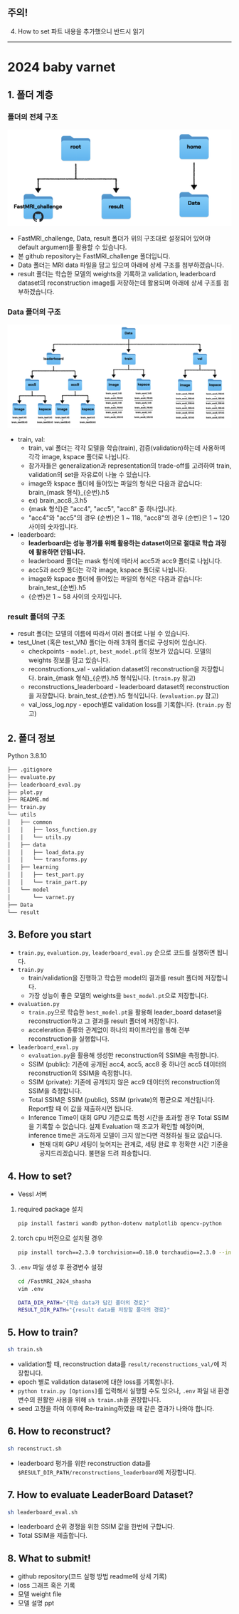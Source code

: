 ## 주의!
4. How to set 파트 내용을 추가했으니 반드시 읽기
---
# 2024 baby varnet
## 1. 폴더 계층

### 폴더의 전체 구조
![image](docs/fastmri_folder_structure.png)
* FastMRI_challenge, Data, result 폴더가 위의 구조대로 설정되어 있어야 default argument를 활용할 수 있습니다.
* 본 github repository는 FastMRI_challenge 폴더입니다.
* Data 폴더는 MRI data 파일을 담고 있으며 아래에 상세 구조를 첨부하겠습니다.
* result 폴더는 학습한 모델의 weights을 기록하고 validation, leaderboard dataset의 reconstruction image를 저장하는데 활용되며 아래에 상세 구조를 첨부하겠습니다.

### Data 폴더의 구조
![image](docs/fastmri_data_structure.png)
* train, val:
    * train, val 폴더는 각각 모델을 학습(train), 검증(validation)하는데 사용하며 각각 image, kspace 폴더로 나뉩니다.
    * 참가자들은 generalization과 representation의 trade-off를 고려하여 train, validation의 set을 자유로이 나눌 수 있습니다.
    * image와 kspace 폴더에 들어있는 파일의 형식은 다음과 같습니다: brain_{mask 형식}_{순번}.h5
    * ex) brain_acc8_3.h5  
    * {mask 형식}은 "acc4", "acc5", "acc8" 중 하나입니다.
    * "acc4"와 "acc5"의 경우 {순번}은 1 ~ 118, "acc8"의 경우 {순번}은 1 ~ 120 사이의 숫자입니다. 
* leaderboard:
   * **leaderboard는 성능 평가를 위해 활용하는 dataset이므로 절대로 학습 과정에 활용하면 안됩니다.**
   * leaderboard 폴더는 mask 형식에 따라서 acc5과 acc9 폴더로 나뉩니다.
   * acc5과 acc9 폴더는 각각 image, kspace 폴더로 나뉩니다.
   * image와 kspace 폴더에 들어있는 파일의 형식은 다음과 같습니다: brain_test_{순번}.h5
   * {순번}은 1 ~ 58 사이의 숫자입니다. 

### result 폴더의 구조
* result 폴더는 모델의 이름에 따라서 여러 폴더로 나뉠 수 있습니다.
* test_Unet (혹은 test_VN) 폴더는 아래 3개의 폴더로 구성되어 있습니다.
  * checkpoints - `model.pt`, `best_model.pt`의 정보가 있습니다. 모델의 weights 정보를 담고 있습니다.
  * reconstructions_val - validation dataset의 reconstruction을 저장합니다. brain_{mask 형식}_{순번}.h5 형식입니다. (```train.py``` 참고)
  * reconstructions_leaderboard - leaderboard dataset의 reconstruction을 저장합니다. brain_test_{순번}.h5 형식입니다. (```evaluation.py``` 참고)
  * val_loss_log.npy - epoch별로 validation loss를 기록합니다. (```train.py``` 참고)

## 2. 폴더 정보
Python 3.8.10

```bash
├── .gitignore
├── evaluate.py
├── leaderboard_eval.py
├── plot.py
├── README.md
├── train.py
└── utils
│   ├── common
│   │   ├── loss_function.py
│   │   └── utils.py
│   ├── data
│   │   ├── load_data.py
│   │   └── transforms.py
│   ├── learning
│   │   ├── test_part.py
│   │   └── train_part.py
│   └── model
│       └── varnet.py
├── Data
└── result
```

## 3. Before you start
* ```train.py```, ```evaluation.py```, ```leaderboard_eval.py``` 순으로 코드를 실행하면 됩니다.
* ```train.py```
   * train/validation을 진행하고 학습한 model의 결과를 result 폴더에 저장합니다.
   * 가장 성능이 좋은 모델의 weights을 ```best_model.pt```으로 저장합니다. 
* ```evaluation.py```
   * ```train.py```으로 학습한 ```best_model.pt```을 활용해 leader_board dataset을 reconstruction하고 그 결과를 result 폴더에 저장합니다.
   * acceleration 종류와 관계없이 하나의 파이프라인을 통해 전부 reconstruction을 실행합니다.
* ```leaderboard_eval.py```
   * ```evaluation.py```을 활용해 생성한 reconstruction의 SSIM을 측정합니다.
   * SSIM (public): 기존에 공개된 acc4, acc5, acc8 중 하나인 acc5 데이터의 reconstruction의 SSIM을 측정합니다.
   * SSIM (private): 기존에 공개되지 않은 acc9 데이터의 reconstruction의 SSIM을 측정합니다.
   * Total SSIM은 SSIM (public), SSIM (private)의 평균으로 계산됩니다. Report할 때 이 값을 제출하시면 됩니다.
   * Inference Time이 대회 GPU 기준으로 특정 시간을 초과할 경우 Total SSIM을 기록할 수 없습니다. 실제 Evaluation 때 조교가 확인할 예정이며, inference time은 과도하게 모델이 크지 않는다면 걱정하실 필요 없습니다.
        * 현재 대회 GPU 세팅이 늦어지는 관계로, 세팅 완료 후 정확한 시간 기준을 공지드리겠습니다. 불편을 드려 죄송합니다.

## 4. How to set?
- Vessl 서버
1. required package 설치
     ```bash
     pip install fastmri wandb python-dotenv matplotlib opencv-python
     ```

2. torch cpu 버전으로 설치될 경우
    ```bash
    pip install torch==2.3.0 torchvision==0.18.0 torchaudio==2.3.0 --index-url https://download.pytorch.org/whl/cu121
    ```
    
3. `.env` 파일 생성 후 환경변수 설정
   ```bash
   cd /FastMRI_2024_shasha
   vim .env
   ```
   ```bash
   DATA_DIR_PATH="{학습 data가 담긴 폴더의 경로}"
   RESULT_DIR_PATH="{result data를 저장할 폴더의 경로}"
   ```

## 5. How to train?
```bash
sh train.sh
```
- validation할 때, reconstruction data를 ```result/reconstructions_val/```에 저장합니다.
- epoch 별로 validation dataset에 대한 loss를 기록합니다.
- `python train.py [Options]`를 입력해서 실행할 수도 있으나, `.env` 파일 내 환경변수의 원활한 사용을 위해 `sh train.sh`을 권장합니다.
- seed 고정을 하여 이후에 Re-training하였을 때 같은 결과가 나와야 합니다.

## 6. How to reconstruct?
```bash
sh reconstruct.sh
```
- leaderboard 평가를 위한 reconstruction data를 ```$RESULT_DIR_PATH/reconstructions_leaderboard```에 저장합니다.

## 7. How to evaluate LeaderBoard Dataset?
```bash
sh leaderboard_eval.sh
```
- leaderboard 순위 경쟁을 위한 SSIM 값을 한번에 구합니다.
- Total SSIM을 제출합니다.

## 8. What to submit!
- github repository(코드 실행 방법 readme에 상세 기록)
- loss 그래프 혹은 기록
- 모델 weight file
- 모델 설명 ppt
